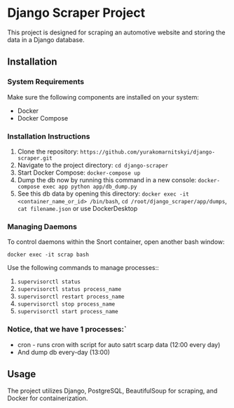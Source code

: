 # Django Scraper Project

This project is designed for scraping an automotive website and storing the data in a Django database.

## Installation

### System Requirements

Make sure the following components are installed on your system:

- Docker
- Docker Compose

### Installation Instructions

1. Clone the repository: `https://github.com/yurakomarnitskyi/django-scraper.git`
2. Navigate to the project directory: `cd django-scraper`
3. Start Docker Compose: `docker-compose up`
4. Dump the db now by running this command in a new console: `docker-compose exec app python app/db_dump.py`
5. See this db data by opening this directory: `docker exec -it <container_name_or_id> /bin/bash`, `cd /root/django_scraper/app/dumps`, `cat filename.json`
 or use DockerDesktop

### Managing Daemons
To control daemons within the Snort container, open another bash window:

`docker exec -it scrap bash`

Use the following commands to manage processes::

1. `supervisorctl status`
2. `supervisorctl status process_name`
3. `supervisorctl restart process_name`
4. `supervisorctl stop process_name`
5. `supervisorctl start process_name`

### Notice, that we have 1 processes:`

- cron - runs cron with script for auto satrt scarp data (12:00 every day)
- And dump db every-day (13:00)
   

## Usage

The project utilizes Django, PostgreSQL, BeautifulSoup for scraping, and Docker for containerization.


